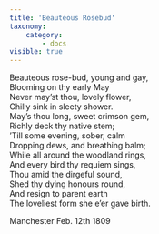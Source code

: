 ```yaml
---
title: 'Beauteous Rosebud'
taxonomy:
    category:
        - docs
visible: true
---
```


Beauteous rose-bud, young and gay,  
Blooming on thy early May  
Never may’st thou, lovely flower,  
Chilly sink in sleety shower.  
May’s thou long, sweet crimson gem,  
Richly deck thy native stem;  
’Till some evening, sober, calm  
Dropping dews, and breathing balm;  
While all around the woodland rings,  
And every bird thy requiem sings,  
Thou amid the dirgeful sound,  
Shed thy dying honours round,  
And resign to parent earth  
The loveliest form she e’er gave birth.

Manchester Feb. 12th 1809